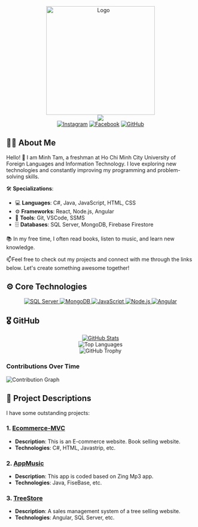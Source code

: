 <div align="center">
    <a href="[https://github.com/YousefIbrahimismail](https://scontent.fsgn5-14.fna.fbcdn.net/v/t39.30808-6/428616633_122093362610226440_5800837181824360350_n.jpg?_nc_cat=101&ccb=1-7&_nc_sid=a5f93a&_nc_ohc=dIiSYLmr4ngQ7kNvgEW81EW&_nc_zt=23&_nc_ht=scontent.fsgn5-14.fna&_nc_gid=AaFIAkpn36B41Az49CNNf8U&oh=00_AYBn-caaFR4WeTxjssBGbuZH3Yi4WvFOiszJGl1New2_IQ&oe=671DD721)" target="_blank">
        <img src="https://github.com/user-attachments/assets/af7ac8ac-26ed-476a-b995-2402e1ce3580" 
        alt="Logo" width="290" height="290">
    </a>
</div>

<div align="center">
    <img src="https://readme-typing-svg.demolab.com?font=Fira+Code&size=22&duration=4000&pause=5000&background=FFFFFF00&center=true&vCenter=true&multiline=true&width=435&lines=Hello!+I'm+Minh+Tam+%3C3">
</div>


<div align="center">
    <a href="https://www.instagram.com/amiel_39/"><img alt="Instagram" src="https://img.shields.io/badge/Instagram-ff69b4?style=for-the-badge&logo=instagram&logoColor=white"></a>
    <a href="https://www.facebook.com/profile.php?id=61556793200820"><img alt="Facebook" src="https://img.shields.io/badge/Facebook-1877F2?style=for-the-badge&logo=facebook&logoColor=white"></a>
    <a href="https://github.com/tamntm39"><img alt="GitHub" src="https://img.shields.io/badge/GitHub-000000?style=for-the-badge&logo=github&logoColor=white"></a>
</div>

## 👨‍💻  About Me

Hello! 👋 I am Minh Tam, a freshman at Ho Chi Minh City University of Foreign Languages ​​and Information Technology. I love exploring new technologies and constantly improving my programming and problem-solving skills.

🛠 **Specializations**:
- 💻 **Languages**: C#, Java, JavaScript, HTML, CSS
- ⚙️ **Frameworks**: React, Node.js, Angular
- 🔧 **Tools**: Git, VSCode, SSMS
- 🗄 **Databases**: SQL Server, MongoDB, Firebase Firestore

📚 In my free time, I often read books, listen to music, and learn new knowledge. 

📫Feel free to check out my projects and connect with me through the links below. Let's create something awesome together!

## ⚙️ Core Technologies

<div align="center">
    <a href="https://docs.microsoft.com/en-us/sql/sql-server/?view=sql-server-ver15" target="_blank">
        <img alt="SQL Server" src="https://img.shields.io/badge/SQL%20Server-CC2927?style=for-the-badge&logo=microsoftsqlserver&logoColor=white">
    </a>
    <a href="https://www.mongodb.com/" target="_blank">
        <img alt="MongoDB" src="https://img.shields.io/badge/MongoDB-47A248?style=for-the-badge&logo=mongodb&logoColor=white">
    </a>
    <a href="https://developer.mozilla.org/en-US/docs/Web/JavaScript" target="_blank">
        <img alt="JavaScript" src="https://img.shields.io/badge/JavaScript-F7DF1E?style=for-the-badge&logo=javascript&logoColor=black">
    </a>
    <a href="https://nodejs.org/en/" target="_blank">
        <img alt="Node.js" src="https://img.shields.io/badge/Node.js-8CC84B?style=for-the-badge&logo=node.js&logoColor=white">
    </a>
    <a href="https://angular.io/" target="_blank">
        <img alt="Angular" src="https://img.shields.io/badge/Angular-DD0031?style=for-the-badge&logo=angular&logoColor=white">
    </a>
</div>

## 🎖️ GitHub 

<div align="center">
    <a href="https://github.com/tamntm39">
        <img src="https://github-readme-stats.vercel.app/api?username=tamntm39&show_icons=true&theme=radical" alt="GitHub Stats" />
    </a>
    <br>
    <img src="https://github-readme-stats.vercel.app/api/top-langs/?username=tamntm39&layout=compact&theme=radical" alt="Top Languages" />
    <br>
    <img src="https://github-profile-trophy.vercel.app/?username=tamntm39&theme=algolia" alt="GitHub Trophy" />
</div>

### Contributions Over Time

![Contribution Graph](https://github-readme-stats.vercel.app/api/wakatime?username=tamntm39&layout=compact&theme=radical)


## 📂 Project Descriptions

I have some outstanding projects:

### 1. [Ecommerce-MVC](https://github.com/tamntm39/Ecommerce-MVC)
   - **Description**: This is an E-commerce website. Book selling website.
   - **Technologies**: C#, HTML, Javastrip, etc.

### 2. [AppMusic](https://github.com/tamntm39/AppMusic)
   - **Description**: This app is coded based on Zing Mp3 app.
   - **Technologies**: Java, FiseBase, etc.
  

### 3. [TreeStore](https://github.com/tamntm39/TreeStore)
  - **Description**: A sales management system of a tree selling website.
   - **Technologies**: Angular, SQL Server, etc.


  
 

